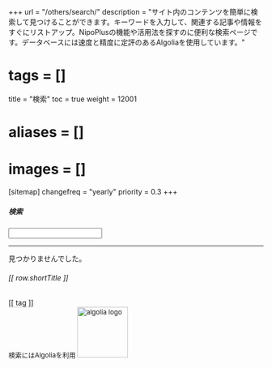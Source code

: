 +++
url = "/others/search/"
description = "サイト内のコンテンツを簡単に検索して見つけることができます。キーワードを入力して、関連する記事や情報をすぐにリストアップ。NipoPlusの機能や活用法を探すのに便利な検索ページです。データベースには速度と精度に定評のあるAlgoliaを使用しています。"
# tags = []
title = "検索"
toc = true
weight = 12001
# aliases = []
# images = []
[sitemap]
  changefreq = "yearly"
  priority = 0.3
+++

<div id="searchBoxModal" tabindex="-1" aria-labelledby="searchBoxModalLabel">
<h5 class="modal-title" id="searchBoxModalLabel">検索</h5>

<div class="modal-body">
<div id="app">
<input type="text" v-model="word" class="w-100">
<hr>

<div v-if="isNotFound">見つかりませんでした。</div>
<a v-else v-for="row in resultArr" :href="[[row.relpermalink]]" class="list-group-item list-group-item-action mb-2" style="border-bottom: 1px solid #ccc;">
<div class="d-flex w-100 justify-content-between">
<h6 class="my-0">[[ row.shortTitle ]]</h6>
</div>
<p class="mb-1" style="font-size: 15px; color: #666;" v-html="row.shortSummary"></p>
<span class="badge rounded-pill bg-primary mx-2 mb-2" v-for="tag in row.tags">[[ tag ]]</span>
</a>
</div>
</div>

<div class="modal-footer">
<div style="font-size: 13px;">
検索にはAlgoliaを利用
<a href="https://www.algolia.com/" target="_blank">
<img src="/images/Algolia-logo-blue.svg" width="100" alt="algolia logo" loading="lazy">
</a>
</div>
</div>

</div>

<script src="https://cdnjs.cloudflare.com/ajax/libs/vue/3.3.4/vue.global.prod.min.js" integrity="sha512-39BSQXI5q1XlvVhLfFRidKG8KM6Tr6VS/XSnNo6N/A0ZXexHCeoUI/s+ulujQy3UREjoLNrMnFat8VI0mMugWA==" crossorigin="anonymous" referrerpolicy="no-referrer"></script>
<script src="https://cdnjs.cloudflare.com/ajax/libs/algoliasearch/4.17.1/algoliasearch-lite.umd.min.js" integrity="sha512-dYj47Cv0or11Y6jtjdZ/Il4fCZYQPVaGmQNgZmRsStgPZfASZ8lWgbOD9GpkV+2Mu8LvspZW+AhlL8BmQnEOyg==" crossorigin="anonymous" referrerpolicy="no-referrer"></script>

<script defer src="/js/search.js"></script>
